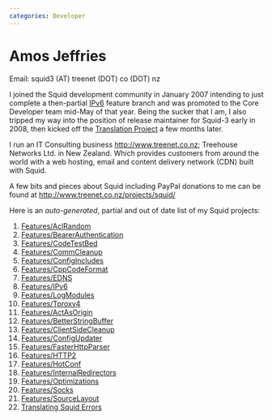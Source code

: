 ```yaml
---
categories: Developer
---
```

# Amos Jeffries

Email: squid3 (AT) treenet (DOT) co (DOT) nz

I joined the Squid development community in January 2007 intending to
just complete a then-partial [IPv6](/Features/IPv6)
feature branch and was promoted to the Core Developer team mid-May of
that year. Being the sucker that I am, I also tripped my way into the
position of release maintainer for Squid-3 early in 2008, then kicked
off the [Translation Project](/Translations)
a few months later.

I run an IT Consulting business <http://www.treenet.co.nz>; Treehouse
Networks Ltd. in New Zealand. Which provides customers from around the
world with a web hosting, email and content delivery network (CDN) built
with Squid.

A few bits and pieces about Squid including PayPal
donations to me can be found at
<http://www.treenet.co.nz/projects/squid/>

Here is an *auto-generated*, partial and out of date list of my Squid projects:

1. [Features/AclRandom](/Features/AclRandom)
1. [Features/BearerAuthentication](/Features/BearerAuthentication)
1. [Features/CodeTestBed](/Features/CodeTestBed)
1. [Features/CommCleanup](/Features/CommCleanup)
1. [Features/ConfigIncludes](/Features/ConfigIncludes)
1. [Features/CppCodeFormat](/Features/CppCodeFormat)
1. [Features/EDNS](/Features/EDNS)
1. [Features/IPv6](/Features/IPv6)
1. [Features/LogModules](/Features/LogModules)
1. [Features/Tproxy4](/Features/Tproxy4)
1. [Features/ActAsOrigin](/Features/ActAsOrigin)
1. [Features/BetterStringBuffer](/Features/BetterStringBuffer)
1. [Features/ClientSideCleanup](/Features/ClientSideCleanup)
1. [Features/ConfigUpdater](/Features/ConfigUpdater)
1. [Features/FasterHttpParser](/Features/FasterHttpParser)
1. [Features/HTTP2](/Features/HTTP2)
1. [Features/HotConf](/Features/HotConf)
1. [Features/InternalRedirectors](/Features/InternalRedirectors)
1. [Features/Optimizations](/Features/Optimizations)
1. [Features/Socks](/Features/Socks)
1. [Features/SourceLayout](/Features/SourceLayout)
1. [Translating Squid Errors](/Translations)
